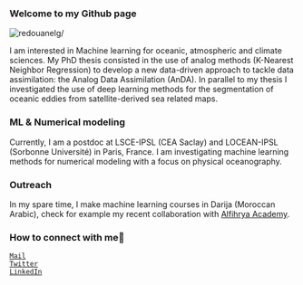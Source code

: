 ### Welcome to my Github page

<p align="left"> <img src=https://komarev.com/ghpvc/?username=redouanelg alt=redouanelg/></p>

I am interested in Machine learning for oceanic, atmospheric and climate sciences. My PhD thesis consisted in the use of analog methods (K-Nearest Neighbor Regression) to develop a new data-driven approach to tackle data assimilation: the Analog Data Assimilation (AnDA). In parallel to my thesis I investigated the use of deep learning methods for the segmentation of oceanic eddies from satellite-derived sea related maps.

### ML & Numerical modeling

Currently, I am a postdoc at LSCE-IPSL (CEA Saclay) and LOCEAN-IPSL (Sorbonne Université) in Paris, France. I am investigating machine learning methods for numerical modeling with a focus on physical oceanography. 

### Outreach

In my spare time, I make machine learning courses in Darija (Moroccan Arabic), check for example my recent collaboration with [Alfihrya Academy](https://github.com/Al-Fihriya-Academy/Machine-Learning).

### How to connect with me:email:
 <code>[Mail](mailto:redouane.lguensat@locean.ipsl.fr)</code>    
 <code>[Twitter](https://twitter.com/redouanelg)</code>  
 <code>[LinkedIn](https://www.linkedin.com/in/redouane-lguensat/)</code>  

